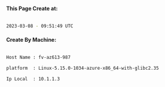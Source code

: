 
   
#### This Page Create at:

```bash

2023-03-08 - 09:51:49 UTC

```

#### Create By Machine:

```bash

Host Name : fv-az613-987

platform  : Linux-5.15.0-1034-azure-x86_64-with-glibc2.35

Ip Local  : 10.1.1.3

```

